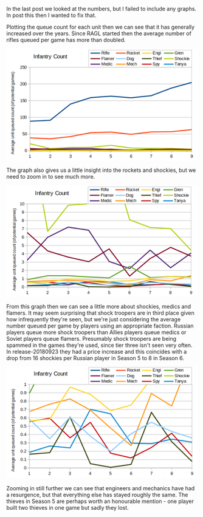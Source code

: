 In the last post we looked at the numbers, but I failed to include any graphs.  In post this then I wanted to fix that.

Plotting the queue count for each unit then we can see that it has generally increased over the years.  Since RAGL started then the average number of rifles queued per game has more than doubled.

![Infantry count](011_InfQueueCount.png)

The graph also gives us a little insight into the rockets and shockies, but we need to zoom in to see much more.

![Infantry count 0-10 per game](011_InfQueueCount2.png)

From this graph then we can see a little more about shockies, medics and flamers.  It may seem surprising that shock troopers are in third place given how infrequently they're seen, but we're just considering the average number queued per game by players using an appropriate faction.  Russian players queue more shock troopers than Allies players queue medics or Soviet players queue flamers.  Presumably shock troopers are being spammed in the games they're used, since tier three isn't seen very often.  In release-20180923 they had a price increase and this coincides with a drop from 16 shockies per Russian player in Season 5 to 8 in Season 6.

![Infantry count 0-1 per game](011_InfQueueCount3.png)

Zooming in still further we can see that engineers and mechanics have had a resurgence, but that everything else has stayed roughly the same.  The thieves in Season 5 are perhaps worth an honourable mention - one player built two thieves in one game but sadly they lost.
